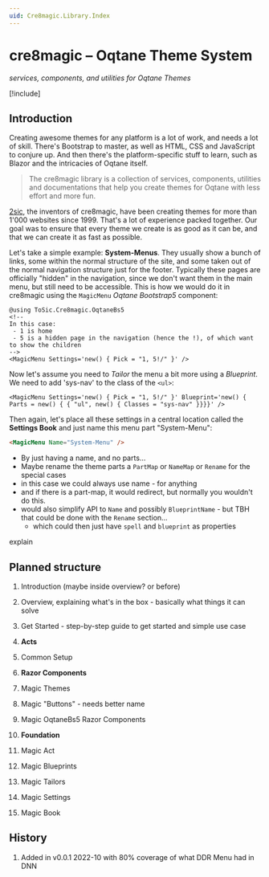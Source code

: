 ```yaml
---
uid: Cre8magic.Library.Index
---
```


# cre8magic – Oqtane Theme System

_services, components, and utilities for Oqtane Themes_

[!include[](./_not-ready.md)]

## Introduction

Creating awesome themes for any platform is a lot of work, and needs a lot of skill.
There's Bootstrap to master, as well as HTML, CSS and JavaScript to conjure up.
And then there's the platform-specific stuff to learn,
such as Blazor and the intricacies of Oqtane itself.

> The cre8magic library is a collection of services, components, utilities
> and documentations that help you create themes for Oqtane with less effort and more fun.

[2sic](https://www.2sic.com), the inventors of cre8magic, have been creating themes
for more than 1'000 websites since 1999.
That's a lot of experience packed together.
Our goal was to ensure that every theme we create is as good as it can be,
and that we can create it as fast as possible.

Let's take a simple example: **System-Menus**.
They usually show a bunch of links, some within the normal structure of the site,
and some taken out of the normal navigation structure just for the footer.
Typically these pages are officially "hidden" in the navigation, since we don't want them in the main menu,
but still need to be accessible.
This is how we would do it in cre8magic using the `MagicMenu` _Oqtane Bootstrap5_ component:

```razor
@using ToSic.Cre8magic.OqtaneBs5
<!--
In this case:
 - 1 is home
 - 5 is a hidden page in the navigation (hence the !), of which want to show the children
-->
<MagicMenu Settings='new() { Pick = "1, 5!/" }' />
```

Now let's assume you need to _Tailor_ the menu a bit more using a _Blueprint_.
We need to add 'sys-nav' to the class of the `<ul>`:

```razor
<MagicMenu Settings='new() { Pick = "1, 5!/" }' Blueprint='new() { Parts = new() { { "ul", new() { Classes = "sys-nav" }}}}' />
```

Then again, let's place all these settings in a central location called the **Settings Book**
and just name this menu part "System-Menu":

```html
<MagicMenu Name="System-Menu" />
```

- By just having a name, and no parts...
- Maybe rename the theme parts a `PartMap` or `NameMap` or `Rename` for the special cases
- in this case we could always use name - for anything
- and if there is a part-map, it would redirect, but normally you wouldn't do this.
- would also simplify API to `Name` and possibly `BlueprintName` - but TBH that could be done with the `Rename` section...
  - which could then just have `spell` and `blueprint` as properties

explain

## Planned structure

1. Introduction (maybe inside overview? or before)
1. Overview, explaining what's in the box - basically what things it can solve
1. Get Started - step-by-step guide to get started and simple use case

1. **Acts**
1. Common Setup

1. **Razor Components**
1. Magic Themes
1. Magic "Buttons" - needs better name
1. Magic OqtaneBs5 Razor Components

1. **Foundation**
1. Magic Act
1. Magic Blueprints
1. Magic Tailors
1. Magic Settings
1. Magic Book


## History

1. Added in v0.0.1 2022-10 with 80% coverage of what DDR Menu had in DNN
